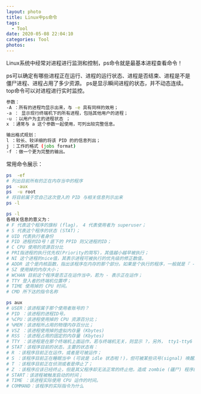 ```yaml
---
layout: photo
title: Linux中ps命令
tags:
  - Tool
date: 2020-05-08 22:04:10
categories: Tool
photos:
---
```

Linux系统中经常对进程进行监测和控制，ps命令就是最基本进程查看命令！
<!--more-->
ps可以确定有哪些进程正在运行、进程的运行状态、进程是否结束、进程是不是僵尸进程、进程占用了多少资源。
ps是显示瞬间进程的状态，并不动态连续。
top命令可以对进程进行实时监控。

```bash
参数：
-A ：所有的进程均显示出来，与 -e 具有同样的效用；
-a ： 显示现行终端机下的所有进程，包括其他用户的进程；
-u ：以用户为主的进程状态 ；
x ：通常与 a 这个参数一起使用，可列出较完整信息。

输出格式规划：
l ：较长、较详细的将该 PID 的的信息列出；
j ：工作的格式 (jobs format)
-f ：做一个更为完整的输出。
```

常用命令展示：

```bash
ps  -ef
# 列出目前所有的正在内存当中的程序
ps  -aux
ps  -u root
# 将目前属于您自己这次登入的 PID 与相关信息列示出来
ps -l
```
```bash
ps -l
各相关信息的意义为：
# F 代表这个程序的旗标 (flag)， 4 代表使用者为 superuser；
# S 代表这个程序的状态 (STAT)；
# UID 代表执行者身份
# PID 进程的ID号！底下的 PPID 则父进程的ID；
# C CPU 使用的资源百分比
# PRI指进程的执行优先权(Priority的简写)，其值越小越早被执行；
# NI 这个进程的nice值，其表示进程可被执行的优先级的修正数值。
# ADDR 这个是内核函数，指出该程序在内存的那个部分。如果是个执行的程序，一般就是『 - 』
# SZ 使用掉的内存大小；
# WCHAN 目前这个程序是否正在运作当中，若为 - 表示正在运作；
# TTY 登入者的终端机位置啰；
# TIME 使用掉的 CPU 时间。
# CMD 所下达的指令名称
```

```bash
ps aux
# USER：该进程属于那个使用者账号的？
# PID ：该进程的进程ID号。
# %CPU：该进程使用掉的 CPU 资源百分比；
# %MEM：该进程所占用的物理内存百分比；
# VSZ ：该进程使用掉的虚拟内存量 (Kbytes)
# RSS ：该进程占用的固定的内存量 (Kbytes)
# TTY ：该进程是在那个终端机上面运作，若与终端机无关，则显示 ?，另外， tty1-tty6 是本机上面的登入者程序，若为 pts/0 等等的，则表示为由网络连接进主机的程序。
# STAT：该程序目前的状态，主要的状态有：
# R ：该程序目前正在运作，或者是可被运作；
# S ：该程序目前正在睡眠当中 (可说是 idle 状态啦！)，但可被某些讯号(signal) 唤醒。
# T ：该程序目前正在侦测或者是停止了；
# Z ：该程序应该已经终止，但是其父程序却无法正常的终止他，造成 zombie (疆尸) 程序的状态
# START：该进程被触发启动的时间；
# TIME ：该进程实际使用 CPU 运作的时间。
# COMMAND：该程序的实际指令为什么
```

